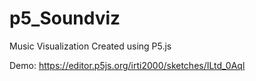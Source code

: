 # p5_Soundviz
Music Visualization Created using P5.js

Demo: 
https://editor.p5js.org/irti2000/sketches/ILtd_0Aql

